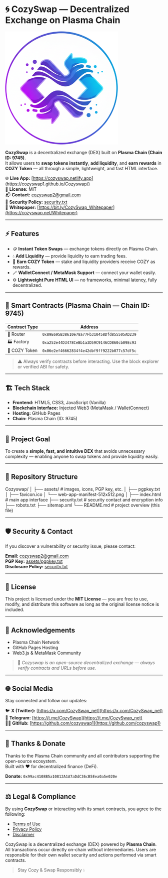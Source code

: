 # 🌀 CozySwap — Decentralized Exchange on Plasma Chain

![CozySwap Logo](https://github.com/cozyswap1/Cozyswap/blob/main/assets/web-app-manifest-512x512.png?raw=true)

**CozySwap** is a decentralized exchange (DEX) built on **Plasma Chain (Chain ID: 9745)**.  
It allows users to **swap tokens instantly**, **add liquidity**, and **earn rewards** in **COZY Token** — all through a simple, lightweight, and fast HTML interface.

🌐 **Live App:** [https://cozyswap.netlify.app](https://cozyswap1.github.io/Cozyswap/)  
📄 **License:** MIT  
📬 **Contact:** [cozyswap2@gmail.com](mailto:cozyswap2@gmail.com)  
🔐 **Security Policy:** [security.txt](https://cozyswap1.github.io/Cozyswap/security.txt)  
📘 **Whitepaper:** [https://bit.ly/CozySwap_Whitepaper](https://cozyswap.net/Whitepaper)

---

## ⚡ Features

- 🪙 **Instant Token Swaps** — exchange tokens directly on Plasma Chain.  
- 💧 **Add Liquidity** — provide liquidity to earn trading fees.  
- 🎁 **Earn COZY Token** — stake and liquidity providers receive COZY as rewards.  
- 🪄 **WalletConnect / MetaMask Support** — connect your wallet easily.  
- ⚙️ **Lightweight Pure HTML UI** — no frameworks, minimal latency, fully decentralized.

---

## 🔗 Smart Contracts (Plasma Chain — Chain ID: 9745)

| Contract Type | Address |
|----------------|---------------------------------------------|
| 🧭 Router       | `0x89E695B38610e78a77Fb310458Dfd855505AD239` |
| 🏭 Factory      | `0xa252e44D3478CeBb1a3D59C9146CD860cb09Ec93` |
| 💠 COZY Token   | `0x06e2ef46662834f4e42dbf9ff9222b077c57df5c` |

> ⚠️ Always verify contracts before interacting. Use the block explorer or verified ABI for safety.

---

## 🏗️ Tech Stack

- **Frontend:** HTML5, CSS3, JavaScript (Vanilla)  
- **Blockchain Interface:** Injected Web3 (MetaMask / WalletConnect)  
- **Hosting:** GitHub Pages  
- **Chain:** Plasma Chain (ID: 9745)

---

## 🚀 Project Goal

To create a **simple, fast, and intuitive DEX** that avoids unnecessary complexity — enabling anyone to swap tokens and provide liquidity easily.

---

## 📁 Repository Structure

Cozyswap/
│
├── assets/ # images, icons, PGP key, etc.
│ ├── pgpkey.txt
│ ├── favicon.ico
│ └── web-app-manifest-512x512.png
│
├── index.html # main app interface
├── security.txt # security contact and encryption info
├── robots.txt
├── sitemap.xml
└── README.md # project overview (this file)


---

## 🛡️ Security & Contact

If you discover a vulnerability or security issue, please contact:

**Email:** [cozyswap2@gmail.com](mailto:cozyswap2@gmail.com)  
**PGP Key:** [assets/pgpkey.txt](https://cozyswap1.github.io/Cozyswap/assets/pgpkey.txt)  
**Disclosure Policy:** [security.txt](https://cozyswap1.github.io/Cozyswap/security.txt)

---

## 🧠 License

This project is licensed under the **MIT License** — you are free to use, modify, and distribute this software as long as the original license notice is included.

---

## 💬 Acknowledgements

- Plasma Chain Network  
- GitHub Pages Hosting  
- Web3.js & MetaMask Community  

> 🧩 *Cozyswap is an open-source decentralized exchange — always verify contracts and URLs before use.*

---

## 🌐 Social Media

Stay connected and follow our updates:

🐦 **X (Twitter):** [https://x.com/CozySwap_net](https://x.com/CozySwap_net)  
💬 **Telegram:** [https://t.me/CozySwap](https://t.me/CozySwap_net)  
🧑‍💻 **GitHub:** [https://github.com/cozyswap1](https://github.com/cozyswap1)

---

## 💜 Thanks & Donate

Thanks to the Plasma Chain community and all contributors supporting the open-source ecosystem.  
Built with ❤️ for decentralized finance (DeFi).

**Donate:** `0x99ac4108B5a10812A1A7aDdC36cB5Eea0a5e020e`

---

## ⚖️ Legal & Compliance

By using **CozySwap** or interacting with its smart contracts, you agree to the following:

- [Terms of Use](https://cozyswap1.github.io/Cozyswap/terms.html)  
- [Privacy Policy](https://cozyswap1.github.io/Cozyswap/privacy.html)  
- [Disclaimer](https://cozyswap1.github.io/Cozyswap/disclaimer.html)

CozySwap is a decentralized exchange (DEX) powered by **Plasma Chain**.  
All transactions occur directly on-chain without intermediaries. Users are responsible for their own wallet security and actions performed via smart contracts.

> Stay Cozy & Swap Responsibly 💧
